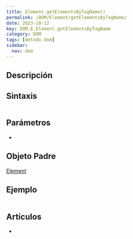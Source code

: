 ```yaml
---
title: Element.getElementsByTagName()
permalink: /DOM/Element/getElementsByTagName/
date: 2023-10-12
key: DOM.E.Element.getElementsByTagName
category: DOM
tags: [metodo dom]
sidebar:
  nav: dom
---
```


## Descripción


## Sintaxis


```javascript

```


## Parámetros

- 

## Objeto Padre


[Element](https://www.w3api.com/DOM/Element/)


## Ejemplo


```javascript

```


## Artículos

- 
